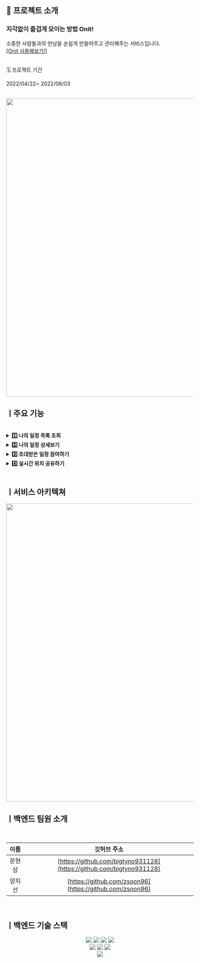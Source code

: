 ## 👫 프로젝트 소개
 ### 지각없이 즐겁게 모이는 방법 Onit! <br>
 소중한 사람들과의 만남을 손쉽게 만들어주고 관리해주는 서비스입니다.
 <br>
 [\[Onit 사용해보기!\]](https://imonit.co.kr)
 
<br>
 🗓 프로젝트 기간 <br>

 2022/04/22~ 2022/06/03

<br>

   <img src="https://www.notion.so/image/https%3A%2F%2Fs3-us-west-2.amazonaws.com%2Fsecure.notion-static.com%2F6b031cca-f62a-4780-b616-fb8e6b9d043e%2FUntitled.png?table=block&id=7ce0e1b2-8c95-4490-9940-aa4467baebd9&spaceId=463f09cf-d923-4a50-987a-3a8003b3e55d&width=2000&userId=267beb3c-c489-4fc9-a200-c7f637d0b32c&cache=v2" width="800">

<br>

## ㅣ주요 기능
<br>

<details> 
  <summary><strong>1️⃣ 나의 일정 목록 조회</strong></summary>
  <br/>
  <ul>
    <li>홈 화면에서는 전체 일정, 내가 만든 일정, 내가 참여 한 일정들을 볼 수 있으며, 앞으로의 일정들 중에 가장 가까운 일정 순으로 볼 수 있습니다!</li>
    <li>날씨 정보는 오늘로 부터 최대 +8 일까지의 날씨 예보 정보만 전달합니다!</li>
    <img src="https://www.notion.so/image/https%3A%2F%2Fs3-us-west-2.amazonaws.com%2Fsecure.notion-static.com%2F4bd4f3a3-2d3f-4617-93e0-b43aff314831%2FUntitled.png?table=block&id=3cd510b7-6b13-4359-a257-9ea18f51a69b&spaceId=463f09cf-d923-4a50-987a-3a8003b3e55d&width=2000&userId=267beb3c-c489-4fc9-a200-c7f637d0b32c&cache=v2" width="150">
  </ul>
</details>

<details> 
  <summary><strong>2️⃣ 나의 일정 상세보기</strong></summary>
  <br/>
  <ul>
    <li>일정 상세 페이지에서는 일정의 상세한 정보들과 만남 장소를 지도를 통해서 확인 할 수 있습니다.</li>
    <li>친구가 일정에 참여하게 된다면 참여한 인원들을 확인 할 수 있습니다.</li>
    <li>공유하기 버튼을 통해 친구들에게 url을 전달하여 일정에 초대할 수 있습니다.</li>
    <img src="https://www.notion.so/image/https%3A%2F%2Fs3-us-west-2.amazonaws.com%2Fsecure.notion-static.com%2F596d921a-2966-4be8-9e36-48cb2aae72a8%2FUntitled.png?table=block&id=279d9296-f9b4-469e-ad9b-d163ec1676a3&spaceId=463f09cf-d923-4a50-987a-3a8003b3e55d&width=2000&userId=267beb3c-c489-4fc9-a200-c7f637d0b32c&cache=v2" width="150">
  </ul>
</details>

<details> 
  <summary><strong>3️⃣ 초대받은 일정 참여하기</strong></summary>
  <br/>
  <ul>
    <li>친구가 공유한 url을 통해 입장시 아래와 같은 화면이 보이며 일정에 참여한 사람들과 일정에 상세정보를 확인 할 수 있습니다.</li>
    <li>참여하기 버튼을 통해 자신의 홈화면에서 일정을 확인 할 수 있고, 일정 나가기 버튼을 통해 일정에 참여여부를 변경할 수 있습니다.</li>
    <br>
    <img src="https://www.notion.so/image/https%3A%2F%2Fs3-us-west-2.amazonaws.com%2Fsecure.notion-static.com%2F2d0f4401-f762-4f11-9fbb-3ac913a2def0%2FUntitled.png?table=block&id=bfd15d7c-3056-496c-8e56-975555adb01f&spaceId=463f09cf-d923-4a50-987a-3a8003b3e55d&width=2000&userId=267beb3c-c489-4fc9-a200-c7f637d0b32c&cache=v2" width="150">
  </ul>
</details>

<details> 
  <summary><strong>4️⃣ 실시간 위치 공유하기</strong></summary>
  <br/>
  <ul>
    <li>실시간 위치 공유 버튼을 통해 들어온 페이지에서는 만남 장소와 일정에 참여중인 친구들의 실시간 위치를 지도를 통하여 확인 할 수 있습니다!</li>
    <img src="https://www.notion.so/image/https%3A%2F%2Fs3-us-west-2.amazonaws.com%2Fsecure.notion-static.com%2Fc88d8347-b790-4b6f-946f-06d6c6a5264b%2FUntitled.png?table=block&id=d82ff085-3191-43ff-93c7-6f5850eda5c5&spaceId=463f09cf-d923-4a50-987a-3a8003b3e55d&width=2000&userId=267beb3c-c489-4fc9-a200-c7f637d0b32c&cache=v2" width="150">
  </ul>
</details>

<br>

## ㅣ서비스 아키텍쳐

<img src="https://www.notion.so/image/https%3A%2F%2Fs3-us-west-2.amazonaws.com%2Fsecure.notion-static.com%2F985566b9-39a0-4ad9-808f-5e5401825820%2FUntitled.jpeg?table=block&id=f53ee272-0395-4dbf-a60b-bc4f574a294c&spaceId=463f09cf-d923-4a50-987a-3a8003b3e55d&width=2000&userId=267beb3c-c489-4fc9-a200-c7f637d0b32c&cache=v2" width="800">

<br>

## ㅣ백엔드 팀원 소개
<br>

| 이름     | 깃허브 주소                                                | 
|:--------:|:----------------------------------------------------------:|
| 문현상   | [https://github.com/bigtyno931128](https://github.com/bigtyno931128)                   |
| 양지선   | [https://github.com/zsoon96](https://github.com/zsoon96)                       |
<br>


## ㅣ백엔드 기술 스택
<p align="center">
<img src="https://img.shields.io/badge/-Java-007396?style=flat&logo=Java">
 <img src="https://img.shields.io/badge/-Spring-000000?style=flat&logo=Spring">
 <img src="https://img.shields.io/badge/-Springboot-000000?style=flat&logo=Springboot">
 <img src="https://img.shields.io/badge/MySQL-4479A1?style=for-the-badge&logo=MySQL&logoColor=white">
 </br>
 <img src="https://img.shields.io/badge/Amazon S3-569A31?style=for-the-badge&logo=Amazon S3&logoColor=white">
 <img src="https://img.shields.io/badge/Amazon EC2-569A31?style=for-the-badge&logo=Amazon EC2&logoColor=white">
 <img src="https://img.shields.io/badge/SSL-721412?style=for-the-badge&logo=SSL&logoColor=white">
 </br>
 <img src="https://img.shields.io/badge/Socket.js-010101?style=for-the-badge&logo=Socket.js&logoColor=white">


</br>
</p>
<br>
<br>
